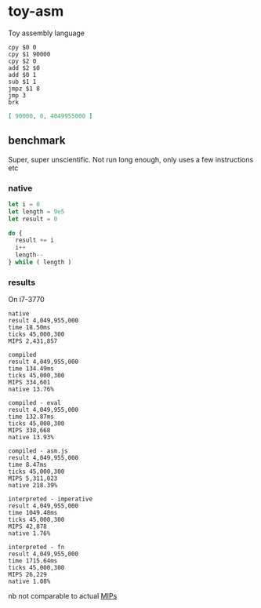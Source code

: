 # toy-asm

Toy assembly language

```
cpy $0 0
cpy $1 90000
cpy $2 0
add $2 $0
add $0 1
sub $1 1
jmpz $1 8
jmp 3
brk
```

```json
[ 90000, 0, 4049955000 ]
```

## benchmark

Super, super unscientific. Not run long enough, only uses a few instructions etc

### native

```js
let i = 0
let length = 9e5
let result = 0

do {
  result += i
  i++
  length--
} while ( length )
```

### results

On i7-3770

```
native
result 4,049,955,000
time 18.50ms
ticks 45,000,300
MIPS 2,431,857

compiled
result 4,049,955,000
time 134.49ms
ticks 45,000,300
MIPS 334,601
native 13.76%

compiled - eval
result 4,049,955,000
time 132.87ms
ticks 45,000,300
MIPS 338,668
native 13.93%

compiled - asm.js
result 4,049,955,000
time 8.47ms
ticks 45,000,300
MIPS 5,311,023
native 218.39%

interpreted - imperative
result 4,049,955,000
time 1049.48ms
ticks 45,000,300
MIPS 42,878
native 1.76%

interpreted - fn
result 4,049,955,000
time 1715.64ms
ticks 45,000,300
MIPS 26,229
native 1.08%
```

nb not comparable to actual
[MIPs](https://en.wikipedia.org/wiki/Instructions_per_second)
